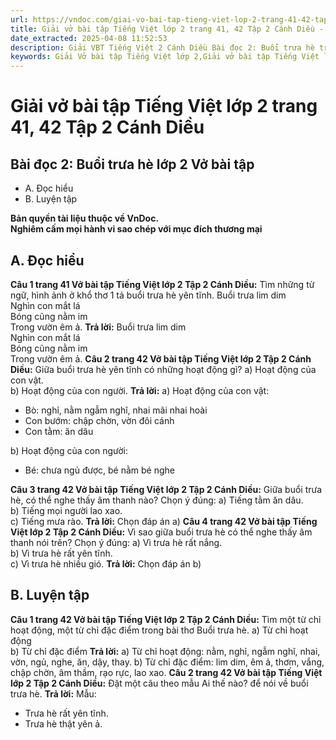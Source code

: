 ```yaml
---
url: https://vndoc.com/giai-vo-bai-tap-tieng-viet-lop-2-trang-41-42-tap-2-canh-dieu-321485
title: Giải vở bài tập Tiếng Việt lớp 2 trang 41, 42 Tập 2 Cánh Diều - VnDoc.com
date_extracted: 2025-04-08 11:52:53
description: Giải VBT Tiếng Việt 2 Cánh Diều Bài đọc 2: Buổi trưa hè trang 41 được biên soạn nhằm giúp các em HS học tập tốt môn Tiếng Việt lớp 2 Cánh Diều. Mời các bạn tham khảo.
keywords: Giải Vở bài tập Tiếng Việt lớp 2,Giải vở bài tập Tiếng Việt lớp 2 trang 41 Tập 2 Cánh Diều,Giải Bài đọc 2 Buổi trưa hè lớp 4 Vở bài tập,Bài 28 Các mùa trong năm lớp 2 Vở bài tập,Giải VBT Tiếng Việt lớp 2 Tập 2 trang 41 Cánh Diều,Giải Bài đọc 2 Buổi trưa hè lớp 2 Cánh Diều,Giải vbt Tiếng Việt lớp 2
---
```


# Giải vở bài tập Tiếng Việt lớp 2 trang 41, 42 Tập 2 Cánh Diều
## **Bài đọc 2: Buổi trưa hè lớp 2 Vở bài tập**
  * A. Đọc hiểu
  * B. Luyện tập

**Bản quyền tài liệu thuộc về VnDoc.**  
**Nghiêm cấm mọi hành vi sao chép với mục đích thương mại**
## **A. Đọc hiểu**
**Câu 1 trang 41 Vở bài tập Tiếng Việt lớp 2 Tập 2 Cánh Diều:** Tìm những từ ngữ, hình ảnh ở khổ thơ 1 tả buổi trưa hè yên tĩnh.
Buổi trưa lim dim  
Nghìn con mắt lá  
Bóng cũng nằm im  
Trong vườn êm ả.
**Trả lời:**
Buổi trưa lim dim  
Nghìn con mắt lá  
Bóng cũng nằm im  
Trong vườn êm ả.
**Câu 2 trang 42 Vở bài tập Tiếng Việt lớp 2 Tập 2 Cánh Diều:** Giữa buổi trưa hè yên tĩnh có những hoạt động gì?
a\) Hoạt động của con vật.  
b\) Hoạt động của con người.
**Trả lời:**
a\) Hoạt động của con vật:
  * Bò: nghỉ, nằm ngẫm nghĩ, nhai mãi nhai hoài
  * Con bướm: chập chờn, vờn đôi cánh
  * Con tằm: ăn dâu

b\) Hoạt động của con người:
  * Bé: chưa ngủ được, bé nằm bé nghe

**Câu 3 trang 42 Vở bài tập Tiếng Việt lớp 2 Tập 2 Cánh Diều:** Giữa buổi trưa hè, có thể nghe thấy âm thanh nào? Chọn ý đúng:
a\) Tiếng tằm ăn dâu.  
b\) Tiếng mọi người lao xao.  
c\) Tiếng mưa rào.
**Trả lời:**
Chọn đáp án a\)
**Câu 4 trang 42 Vở bài tập Tiếng Việt lớp 2 Tập 2 Cánh Diều:** Vì sao giữa buổi trưa hè có thể nghe thấy âm thanh nói trên? Chọn ý đúng:
a\) Vì trưa hè rất nắng.  
b\) Vì trưa hè rất yên tĩnh.  
c\) Vì trưa hè nhiều gió.
**Trả lời:**
Chọn đáp án b\)
## **B. Luyện tập**
**Câu 1 trang 42 Vở bài tập Tiếng Việt lớp 2 Tập 2 Cánh Diều:** Tìm một từ chỉ hoạt động, một từ chỉ đặc điểm trong bài thơ Buổi trưa hè.
a\) Từ chỉ hoạt động  
b\) Từ chỉ đặc điểm
**Trả lời:**
a\) Từ chỉ hoạt động: nằm, nghỉ, ngẫm nghĩ, nhai, vờn, ngủ, nghe, ăn, dậy, thay.
b\) Từ chỉ đặc điểm: lim dim, êm ả, thơm, vắng, chập chờn, âm thầm, rạo rực, lao xao.
**Câu 2 trang 42 Vở bài tập Tiếng Việt lớp 2 Tập 2 Cánh Diều:** Đặt một câu theo mẫu Ai thế nào? để nói về buổi trưa hè.
**Trả lời:**
Mẫu:
  * Trưa hè rất yên tĩnh.
  * Trưa hè thật yên ả.

